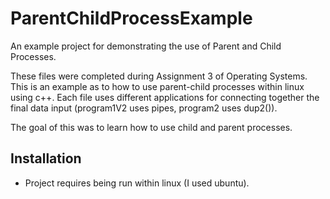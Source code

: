# ParentChildProcessExample
An example project for demonstrating the use of Parent and Child Processes.

These files were completed during Assignment 3 of Operating Systems. This is an example as to how to use parent-child processes within linux using c++. Each file uses different applications for connecting together the final data input (program1V2 uses pipes, program2 uses dup2()).

The goal of this was to learn how to use child and parent processes.


## Installation
- Project requires being run within linux (I used ubuntu).
